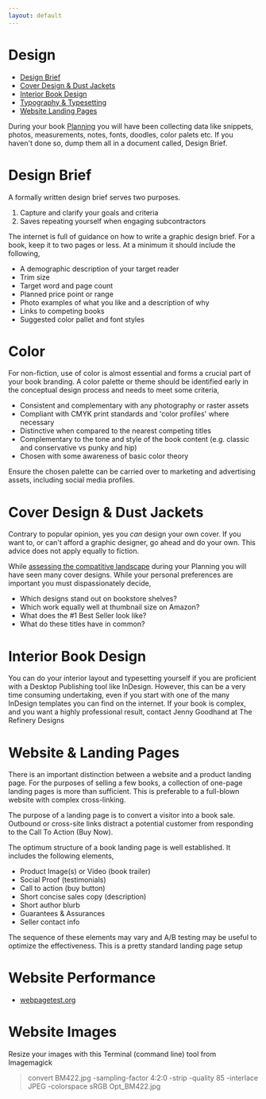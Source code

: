 ```yaml
---
layout: default 
---
```


# Design
 - [Design Brief](#design-brief)
 - [Cover Design & Dust Jackets](#cover-design--dust-jackets)
 - [Interior Book Design](#interior-book-design)
 - [Typography & Typesetting](#typography--typesetting)
 - [Website Landing Pages](#website--landing-pages)

During your book [Planning](Planning.md) you will have been collecting data like  snippets, photos, measurements, notes, fonts, doodles, color palets etc. If you haven't done so, dump them all in a document called, Design Brief.

# Design Brief
A formally written design brief serves two purposes.

1. Capture and clarify your goals and criteria
2. Saves repeating yourself when engaging subcontractors

The internet is full of guidance on how to write a graphic design brief. For a book, keep it to two pages or less. At a minimum it should include the following,

* A demographic description of your target reader
* Trim size
* Target word and page count
* Planned price point or range
* Photo examples of what you like and a description of why
* Links to competing books
* Suggested color pallet and font styles

# Color
For non-fiction, use of color is almost essential and forms a crucial part of your book branding. A color palette or theme should be identified early in the conceptual design process and needs to meet some criteria,
* Consistent and complementary with any photography or raster assets
* Compliant with CMYK print standards and 'color profiles' where necessary
* Distinctive when compared to the nearest competing titles
* Complementary to the tone and style of the book content (e.g. classic and conservative vs punky and hip)
* Chosen with some awareness of basic color theory

Ensure the chosen palette can be carried over to marketing and advertising assets, including social media profiles. 

# Cover Design & Dust Jackets
Contrary to popular opinion, yes you *can* design your own cover. If you want to, or can't afford a graphic designer, go ahead and do your own. This advice does not apply equally to fiction.

While [assessing the compatitive landscape](Planning.md) during your Planning you will have seen many cover designs. While your personal preferences are important you must dispassionately decide,

* Which designs stand out on bookstore shelves?
* Which work equally well at thumbnail size on Amazon?
* What does the #1 Best Seller look like?
* What do these titles have in common?

# Interior Book Design
You can do your interior layout and typesetting yourself if you are proficient with a Desktop Publishing tool like InDesign. However, this can be a very time consuming undertaking, even if you start with one of the many InDesign templates you can find on the internet. If your book is complex, and you want a highly professional result, contact Jenny Goodhand at The Refinery Designs

# Website & Landing Pages

There is an important distinction between a website and a product landing page. For the purposes of selling a few books, a collection of one-page landing pages is more than sufficient. This is preferable to a full-blown website with complex cross-linking.

The purpose of a landing page is to convert a visitor into a book sale. Outbound or cross-site links distract a potential customer from responding to the Call To Action (Buy Now).

The optimum structure of a book landing page is well established. It includes the following elements,

* Product Image(s) or Video (book trailer)
* Social Proof (testimonials)
* Call to action (buy button)
* Short concise sales copy (description)
* Short author blurb
* Guarantees & Assurances
* Seller contact info

The sequence of these elements may vary and A/B testing may be useful to optimize the effectiveness. This is a pretty standard landing page setup

# Website Performance

* [webpagetest.org](https://webpahetest.org)

# Website Images

Resize your images with this Terminal (command line) tool from Imagemagick

>  convert BM422.jpg -sampling-factor 4:2:0 -strip -quality 85 -interlace JPEG -colorspace sRGB Opt_BM422.jpg 